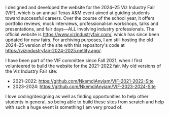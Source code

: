 I designed and developed the website for the 2024–25 Viz Industry Fair (VIF), which is an annual Texas A&M event aimed at guiding students toward successful careers.
Over the course of the school year, it offers portfolio reviews, mock interviews, professionalism workshops, talks and presentations, and fair days—ALL involving industry professionals.
The official website is https://www.vizindustryfair.com/, which has since been updated for new fairs. For archiving purposes, I am still hosting the old 2024–25 version of the site with this repository's code at https://vizindustryfair-2024-2025.netlify.app/.

I have been part of the VIF committee since Fall 2021, when I first volunteered to build the website for the 2021–2022 fair.
My old versions of the Viz Industry Fair site:
- 2021–2022: https://github.com/NkemdiAnyiam/VIF-2021-2022-Site
- 2023–2024: https://github.com/NkemdiAnyiam/VIF-2023-2024-Site

I love coding/designing as well as finding opportunities to help other students in general, so being able to build these sites from scratch and help with such a huge event is something I am very proud of.
